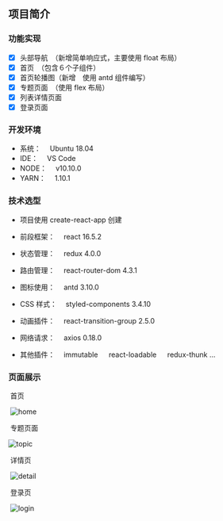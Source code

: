 ## 项目简介

### 功能实现

- [x] 头部导航　（新增简单响应式，主要使用 float 布局）
- [x] 首页　（包含６个子组件）
- [x] 首页轮播图（新增　使用 antd 组件编写）
- [x] 专题页面　（使用 flex 布局）
- [x] 列表详情页面
- [x] 登录页面

### 开发环境

- 系统：　 Ubuntu 18.04
- IDE：　 VS Code
- NODE：　 v10.10.0
- YARN：　 1.10.1

### 技术选型

- 项目使用 create-react-app 创建

- 前段框架：　 react 16.5.2
- 状态管理：　 redux 4.0.0
- 路由管理：　 react-router-dom 4.3.1
- 图标使用：　 antd 3.10.0
- CSS 样式：　 styled-components 3.4.10
- 动画插件：　 react-transition-group 2.5.0
- 网络请求：　 axios 0.18.0
- 其他插件：　 immutable 　 react-loadable 　 redux-thunk ...

### 页面展示

​ 首页

​ ![home](http://phcdc0ikx.bkt.clouddn.com/18-10-29/41237576.jpg)

​ 专题页面

![topic](http://phcdc0ikx.bkt.clouddn.com/18-10-29/82884766.jpg)

​ 详情页

​ ![detail](http://phcdc0ikx.bkt.clouddn.com/18-10-29/59399181.jpg)

​ 登录页

​ ![login](http://phcdc0ikx.bkt.clouddn.com/18-10-29/11433767.jpg)

